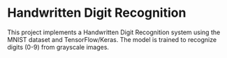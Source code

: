 # Handwritten Digit Recognition
This project implements a Handwritten Digit Recognition system using the MNIST dataset and TensorFlow/Keras. The model is trained to recognize digits (0-9) from grayscale images.
